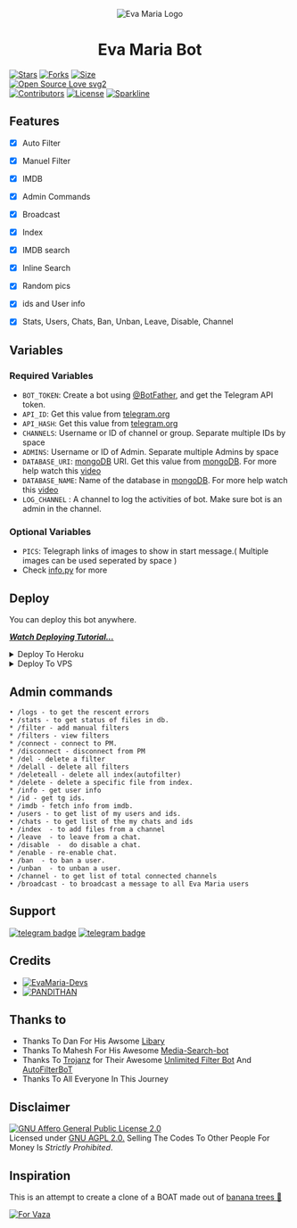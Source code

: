 <p align="center">
  <img src="assets/logo.jpg" alt="Eva Maria Logo">
</p>
<h1 align="center">
  <b>Eva Maria Bot</b>
</h1>


[![Stars](https://img.shields.io/github/stars/LXR-YOUTUBER-AMAL/EvaMaria?style=flat-square&color=yellow)](https://github.com/LXR-YOUTUBER-AMAL/EvaMaria)
[![Forks](https://img.shields.io/github/forks/LXR-YOUTUBER-AMAL/EvaMaria?style=flat-square&color=orange)](https://github.com/LXR-YOUTUBER-AMAL/EvaMaria/fork)
[![Size](https://img.shields.io/github/repo-size/LXR-YOUTUBER-AMAL/EvaMaria?style=flat-square&color=green)](https://github.com/LXR-YOUTUBER-AMAL/EvaMaria/)   
[![Open Source Love svg2](https://badges.frapsoft.com/os/v2/open-source.svg?v=103)](https://github.com/LXR-YOUTUBER-AMAL/EvaMaria)   
[![Contributors](https://img.shields.io/github/contributors/LXR-YOUTUBER-AMAL/EvaMaria?style=flat-square&color=green)](https://github.com/EvamariaTG/EvaMaria/graphs/contributors)
[![License](https://img.shields.io/badge/License-AGPL-blue)](https://github.com/LXR-YOUTUBER-AMAL/EvaMaria/blob/main/LICENSE)
[![Sparkline](https://stars.medv.io/LXR-YOUTUBER-AMAL/EvaMaria.svg)](https://stars.medv.io/LXR-YOUTUBER-AMAL/EvaMaria)


## Features

- [x] Auto Filter
- [x] Manuel Filter
- [x] IMDB
- [x] Admin Commands
- [x] Broadcast
- [x] Index
- [x] IMDB search
- [x] Inline Search
- [x] Random pics
- [x] ids and User info 
- [x] Stats, Users, Chats, Ban, Unban, Leave, Disable, Channel


## Variables

### Required Variables
* `BOT_TOKEN`: Create a bot using [@BotFather](https://telegram.dog/BotFather), and get the Telegram API token.
* `API_ID`: Get this value from [telegram.org](https://my.telegram.org/apps)
* `API_HASH`: Get this value from [telegram.org](https://my.telegram.org/apps)
* `CHANNELS`: Username or ID of channel or group. Separate multiple IDs by space
* `ADMINS`: Username or ID of Admin. Separate multiple Admins by space
* `DATABASE_URI`: [mongoDB](https://www.mongodb.com) URI. Get this value from [mongoDB](https://www.mongodb.com). For more help watch this [video](https://youtu.be/Ah3HXjUfaKc)
* `DATABASE_NAME`: Name of the database in [mongoDB](https://www.mongodb.com). For more help watch this [video](https://youtu.be/Ah3HXjUfaKc)
* `LOG_CHANNEL` : A channel to log the activities of bot. Make sure bot is an admin in the channel.
### Optional Variables
* `PICS`: Telegraph links of images to show in start message.( Multiple images can be used seperated by space )
* Check [info.py](https://github.com/LXR-YOUTUBER-AMAL/evamaria/blob/master/info.py) for more


## Deploy
You can deploy this bot anywhere.

<i>**[Watch Deploying Tutorial...](https://youtu.be/BLTugq674-I)**</i>

<details><summary>Deploy To Heroku</summary>
<p>
<br>
<a href="https://github.com/Sojusoj/EvaMaria">
  <img src="https://www.herokucdn.com/deploy/button.svg" alt="Deploy">
</a>
</p>
</details>

<details><summary>Deploy To VPS</summary>
<p>
<pre>
git clone https://github.com/Sojusoj/EvaMaria
# Install Packages
pip3 install -r requirements.txt
Edit info.py with variables as given below then run bot
python3 bot.py
</pre>
</p>
</details>


## Admin commands
```
• /logs - to get the rescent errors
• /stats - to get status of files in db.
* /filter - add manual filters
* /filters - view filters
* /connect - connect to PM.
* /disconnect - disconnect from PM
* /del - delete a filter
* /delall - delete all filters
* /deleteall - delete all index(autofilter)
* /delete - delete a specific file from index.
* /info - get user info
* /id - get tg ids.
* /imdb - fetch info from imdb.
• /users - to get list of my users and ids.
• /chats - to get list of the my chats and ids 
• /index  - to add files from a channel
• /leave  - to leave from a chat.
• /disable  -  do disable a chat.
* /enable - re-enable chat.
• /ban  - to ban a user.
• /unban  - to unban a user.
• /channel - to get list of total connected channels
• /broadcast - to broadcast a message to all Eva Maria users
```
## Support
[![telegram badge](https://img.shields.io/badge/Telegram-Group-30302f?style=flat&logo=telegram)](https://telegram.dog/LXRBOTSGROUP)
[![telegram badge](https://img.shields.io/badge/Telegram-Channel-30302f?style=flat&logo=telegram)](https://telegram.dog/LXRYOUTUBERYT)

## Credits 
* [![EvaMaria-Devs](https://img.shields.io/static/v1?label=EvaMaria&message=devs&color=critical)](https://telegram.dog/EvaMariaDevs)
* [![PANDITHAN](https://img.shields.io/static/v1?label=PANDI&message=THAN&color=critical)](https://telegram.dog/PANDITHAN_SIR)


## Thanks to 
 - Thanks To Dan For His Awsome [Libary](https://github.com/pyrogram/pyrogram)
 - Thanks To Mahesh For His Awesome [Media-Search-bot](https://github.com/Mahesh0253/Media-Search-bot)
 - Thanks To [Trojanz](https://github.com/trojanzhex) for Their Awesome [Unlimited Filter Bot](https://github.com/TroJanzHEX/Unlimited-Filter-Bot) And [AutoFilterBoT](https://github.com/trojanzhex/auto-filter-bot)
 - Thanks To All Everyone In This Journey

## Disclaimer
[![GNU Affero General Public License 2.0](https://www.gnu.org/graphics/agplv3-155x51.png)](https://www.gnu.org/licenses/agpl-3.0.en.html#header)    
Licensed under [GNU AGPL 2.0.](https://github.com/EvamariaTG/evamaria/blob/master/LICENSE)
Selling The Codes To Other People For Money Is *Strictly Prohibited*.

## Inspiration
This is an attempt to create a clone of a BOAT made out of [banana trees 🌳](https://telegram.dog/GetTGLink/4187)

[![For Vaza](https://telegra.ph/file/da19dda0d22cd8e414b3a.jpg)](https://telegra.ph/file/98342dc186fd7484cba91.mp4 "Oru Kootam Vazhakalk samarpikkunnu")
